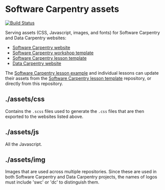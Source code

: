 # Software Carpentry assets

[![Build Status](https://travis-ci.org/swctasks/assets.svg?branch=gh-pages)](https://travis-ci.org/swctasks/assets)

Serving assets (CSS, Javascript, images, and fonts) for Software Carpentry and Data Carpentry websites:

*   [Software Carpentry website](https://github.com/swcarpentry/website)
*   [Software Carpentry workshop template](https://github.com/swcarpentry/workshop-template)
*   [Software Carpentry lesson template](https://github.com/swcarpentry/lesson-template)
*   [Data Carpentry website](https://github.com/datacarpentry/datacarpentry.github.io)

The [Software Carpentry lesson example](https://github.com/swcarpentry/lesson-example) and individual lessons can update their assets from the [Software Carpentry lesson template](https://github.com/swcarpentry/lesson-template) repository, or directly from this repository.

## ./assets/css

Contains the `.scss` files used to generate the `.css` files that are then exported to the websites listed above.

## ./assets/js

All the Javascript.

## ./assets/img

Images that are used across multiple repositories.
Since these are used in both Software Carpentry and Data Carpentry projects,
the names of logos must include 'swc' or 'dc' to distinguish them.
